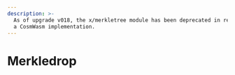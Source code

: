 ```yaml
---
description: >-
  As of upgrade v018, the x/merkletree module has been deprecated in replace for
  a CosmWasm implementation.
---
```


# Merkledrop

